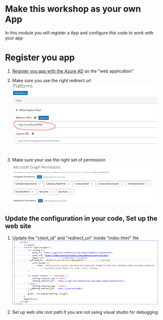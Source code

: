 # Make this workshop as your own App
In this module you will register a App and configure this code to work with your app

# Register you app

1. [Register you app with the Azure AD](https://developer.microsoft.com/en-us/graph/docs/concepts/auth_register_app_v2) as the "web application" 

2. Make sure you use the right redirect url
![alt text](imgs/redirectUrl.PNG "Screenshot for the redirect url configuration")
3. Make sure your use the right set of permission
![alt text](imgs/Permissions.PNG "Screenshot for the Graph permissions configuration")

## Update the configuration in your code, Set up the web site

1. Update the "client_id" and "redirect_uri" inside "index.html" file
![alt text](imgs/code-config.png "Code Configuration")

2. Set up web site root path if you are not using visual studio for debugging


